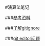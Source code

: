 #演算法笔记

###[参考资料](http://acm.nudt.edu.cn/~twcourse/)

###[了解gitignore](http://stackoverflow.com/questions/8024924/gitignore-ignore-all-files-then-recursively-allow-foo?lq=1)

###[git editor问题](http://stackoverflow.com/questions/4737381/git-editor-not-working-with-macvim)